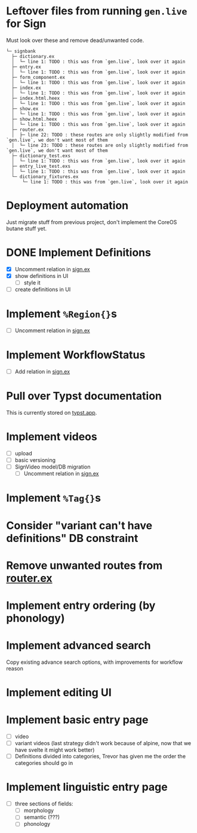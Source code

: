 
# Leftover files from running `gen.live` for Sign

Must look over these and remove dead/unwanted code.

    └─ signbank
      ├─ dictionary.ex
      │  └─ line 1: TODO : this was from `gen.live`, look over it again
      ├─ entry.ex
      │  └─ line 1: TODO : this was from `gen.live`, look over it again
      ├─ form_component.ex
      │  └─ line 1: TODO : this was from `gen.live`, look over it again
      ├─ index.ex
      │  └─ line 1: TODO : this was from `gen.live`, look over it again
      ├─ index.html.heex
      │  └─ line 1: TODO : this was from `gen.live`, look over it again
      ├─ show.ex
      │  └─ line 1: TODO : this was from `gen.live`, look over it again
      ├─ show.html.heex
      │  └─ line 1: TODO : this was from `gen.live`, look over it again
      ├─ router.ex
      │  ├─ line 22: TODO : these routes are only slightly modified from `gen.live`, we don't want most of them
      │  └─ line 23: TODO : these routes are only slightly modified from `gen.live`, we don't want most of them
      ├─ dictionary_test.exs
      │  └─ line 1: TODO : this was from `gen.live`, look over it again
      ├─ entry_live_test.exs
      │  └─ line 1: TODO : this was from `gen.live`, look over it again
      └─ dictionary_fixtures.ex
          └─ line 1: TODO : this was from `gen.live`, look over it again

# Deployment automation

Just migrate stuff from previous project, don't implement the CoreOS butane stuff yet.

# DONE Implement Definitions

- [x] Uncomment relation in [sign.ex](../lib/signbank/dictionary/sign.ex)
- [x] show definitions in UI
  - [ ] style it
- [ ] create definitions in UI

# Implement `%Region{}`s

- [ ] Uncomment relation in [sign.ex](../lib/signbank/dictionary/sign.ex)

# Implement WorkflowStatus

- [ ] Add relation in [sign.ex](../lib/signbank/dictionary/sign.ex)

# Pull over Typst documentation

This is currently stored on [typst.app](https://typst.app).

# Implement videos

- [ ] upload
- [ ] basic versioning
- [ ] SignVideo model/DB migration
  - [ ] Uncomment relation in [sign.ex](../lib/signbank/dictionary/sign.ex)

# Implement `%Tag{}`s

# Consider "variant can't have definitions" DB constraint

# Remove unwanted routes from [router.ex](../lib/signbank_web/router.ex)

# Implement entry ordering (by phonology)

# Implement advanced search

Copy existing advance search options, with improvements for workflow reason

# Implement editing UI

# Implement basic entry page

- [ ] video
- [ ] variant videos (last strategy didn't work because of alpine, now that we have svelte it might work better)
- [ ] Definitions divided into categories, Trevor has given me the order the categories should go in

# Implement linguistic entry page

- [ ] three sections of fields:
  - [ ] morphology
  - [ ] semantic (???)
  - [ ] phonology
